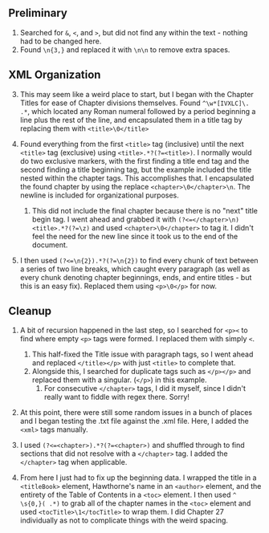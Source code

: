 ## Preliminary
1. Searched for `&`, `<`, and `>`, but did not find any within the text - nothing had to be changed here.
2. Found `\n{3,}` and replaced it with `\n\n` to remove extra spaces.

## XML Organization 
3. This may seem like a weird place to start, but I began with the Chapter Titles for ease of Chapter divisions themselves. Found `^\w*[IVXLC]\. .*`, which located any Roman numeral followed by a period beginning a line plus the rest of the line, and encapsulated them in a title tag by replacing them with `<title>\0</title>`

4. Found everything from the first `<title>` tag (inclusive) until the next `<title>` tag (exclusive) using `<title>.*?(?=<title>)`. I normally would do two exclusive markers, with the first finding a title end tag and the second finding a title beginning tag, but the example included the title nested within the chapter tags. This accomplishes that. I encapsulated the found chapter by using the replace `<chapter>\0</chapter>\n`. The newline is included for organizational purposes.
	1. This did not include the final chapter because there is no "next" title begin tag. I went ahead and grabbed it with `(?<=</chapter>\n)<title>.*?(?=\z)` and used `<chapter>\0</chapter>` to tag it. I didn't feel the need for the new line since it took us to the end of the document.

5. I then used `(?<=\n{2}).*?(?=\n{2})` to find every chunk of text between a series of two line breaks, which caught every paragraph (as well as every chunk denoting chapter beginnings, ends, and entire titles - but this is an easy fix). Replaced them using `<p>\0</p>` for now.

## Cleanup

1. A bit of recursion happened in the last step, so I searched for `<p><` to find where empty `<p>` tags were formed. I replaced them with simply `<`.
	1. This half-fixed the Title issue with paragraph tags, so I went ahead and replaced `</title></p>` with just `<title>` to complete that.
	2. Alongside this, I searched for duplicate tags such as `</p></p>` and replaced them with a singular. (`</p>`) in this example.
		1. For consecutive `</chapter>` tags, I did it myself, since I didn't really want to fiddle with regex there. Sorry!

2. At this point, there were still some random issues in a bunch of places and I began testing the .txt file against the .xml file. Here, I added the `<xml>` tags manually.

3. I used `(?<=<chapter>).*?(?=<chapter>)` and shuffled through to find sections that did not resolve with a `</chapter>` tag. I added the `</chapter>` tag when applicable.

4. From here I just had to fix up the beginning data. I wrapped the title in a `<titleBook>` element, Hawthorne's name in an `<author>` element, and the entirety of the Table of Contents in a `<toc>` element. I then used `^ \s{0,}( .*)` to grab all of the chapter names in the `<toc>` element and used `<tocTitle>\1</tocTitle>` to wrap them. I did Chapter 27 individually as not to complicate things with the weird spacing.